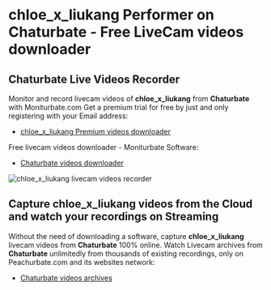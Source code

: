 # chloe_x_liukang Performer on Chaturbate - Free LiveCam videos downloader

## Chaturbate Live Videos Recorder

Monitor and record livecam videos of **chloe_x_liukang** from **Chaturbate** with Moniturbate.com
Get a premium trial for free by just and only registering with your Email address:
* [chloe_x_liukang Premium videos downloader](https://moniturbate.com/request-demo-licence-key.html)

Free livecam videos downloader - Moniturbate Software:
* [Chaturbate videos downloader](https://moniturbate.com/moniturbate-download-software.html)

![chloe_x_liukang livecam videos recorder](https://peachurnet.com/templates/moniturbate-software.png)


## Capture chloe_x_liukang videos from the Cloud and watch your recordings on Streaming

Without the need of downloading a software, capture **chloe_x_liukang** livecam videos from **Chaturbate** 100% online.
Watch Livecam archives from **Chaturbate** unlimitedly from thousands of existing recordings, only on Peachurbate.com and its websites network:
* [Chaturbate videos archives](https://peachurnet.com/)